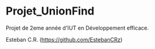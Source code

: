 # Projet_UnionFind

Projet de 2eme année d'IUT en Développement efficace.

Esteban C.R. (https://github.com/EstebanCRz)
